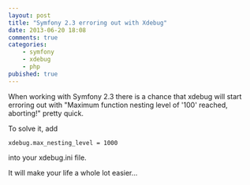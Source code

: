 ```yaml
---
layout: post
title: "Symfony 2.3 erroring out with Xdebug"
date: 2013-06-20 18:08
comments: true
categories:
    - symfony
    - xdebug
    - php
pubished: true
---
```

When working with Symfony 2.3 there is a chance that xdebug will start erroring out with "Maximum function nesting level of '100' reached, aborting!" pretty quick.
<!--more-->
To solve it, add
```
xdebug.max_nesting_level = 1000
```

into your xdebug.ini file.

It will make your life a whole lot easier...